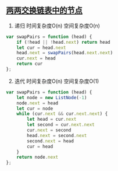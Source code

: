 ## [两两交换链表中的节点](https://leetcode-cn.com/problems/swap-nodes-in-pairs/)

1. 递归 时间复杂度O(n) 空间复杂度O(n)
```js
var swapPairs = function (head) {
    if (!head || !head.next) return head
    let cur = head.next
    head.next = swapPairs(head.next.next)
    cur.next = head
    return cur
};
```

2. 迭代 时间复杂度O(n) 空间复杂度O(1)
```js
var swapPairs = function (head) {
    let node = new ListNode(-1)
    node.next = head
    let cur = node
    while (cur.next && cur.next.next) {
        let head = cur.next
        let second = cur.next.next
        cur.next = second
        head.next = second.next
        second.next = head
        cur = head
    }
    return node.next
};
```
